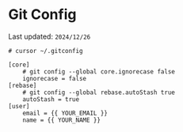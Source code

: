 # Git Config

Last updated: `2024/12/26`

```
# cursor ~/.gitconfig

[core]
	# git config --global core.ignorecase false
	ignorecase = false
[rebase]
	# git config --global rebase.autoStash true
	autoStash = true
[user]
	email = {{ YOUR_EMAIL }}
	name = {{ YOUR_NAME }}

```

